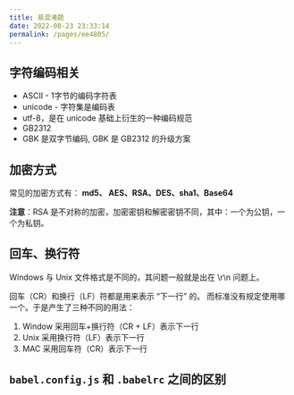 ```yaml
---
title: 易混淆题
date: 2022-08-23 23:33:14
permalink: /pages/ee4805/
---
```



## 字符编码相关
- ASCII - 1字节的编码字符表
- unicode - 字符集是编码表
- utf-8，是在 unicode 基础上衍生的一种编码规范
- GB2312 
- GBK 是双字节编码, GBK 是 GB2312 的升级方案


## 加密方式
常见的加密方式有： **md5、 AES、RSA、DES、sha1、Base64**

**注意**：RSA 是不对称的加密，加密密钥和解密密钥不同，其中：一个为公钥，一个为私钥。


## 回车、换行符
Windows 与 Unix 文件格式是不同的，其问题一般就是出在 \r\n 问题上。

回车（CR）和换行（LF）符都是用来表示 “下一行” 的。 而标准没有规定使用哪一个。于是产生了三种不同的用法：
1. Window 采用回车+换行符（CR + LF）表示下一行 
2. Unix 采用换行符（LF）表示下一行 
3. MAC 采用回车符（CR）表示下一行


## `babel.config.js` 和 `.babelrc` 之间的区别


